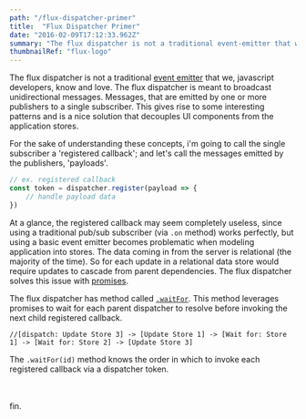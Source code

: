 ```yaml
---
path: "/flux-dispatcher-primer"
title:  "Flux Dispatcher Primer"
date: "2016-02-09T17:12:33.962Z"
summary: "The flux dispatcher is not a traditional event-emitter that we, javascript developers, know and love. The flux dispatcher broadcasts messages to a single subscriber, resulting in unidirectional data flow."
thumbnailRef: "flux-logo"
---
```


The flux dispatcher is not a traditional [event emitter](/javascript/2016/02/05/event-emitter-mechanics.html) that we, javascript developers, know and love. The flux dispatcher is meant to broadcast unidirectional messages. Messages, that are emitted by one or more publishers to a single subscriber. This gives rise to some interesting patterns and is a nice solution that decouples UI components from the application stores.

For the sake of understanding these concepts, i'm going to call the single subscriber a 'registered callback'; and let's call the messages emitted by the publishers, 'payloads'.

```javascript
// ex. registered callback
const token = dispatcher.register(payload => {
    // handle payload data
})
```

At a glance, the registered callback may seem completely useless, since using a traditional pub/sub subscriber (via `.on` method) works perfectly, but using a basic event emitter becomes problematic when modeling application into stores. The data coming in from the server is relational (the majority of the time). So for each update in a relational data store would require updates to cascade from parent dependencies. The flux dispatcher solves this issue with [promises](https://developer.mozilla.org/en-US/docs/Web/JavaScript/Reference/Global_Objects/Promise).

The flux dispatcher has method called [`.waitFor`](https://github.com/facebook/flux/blob/master/src/Dispatcher.js#L152). This method leverages promises to wait for each parent dispatcher to resolve before invoking the next child registered callback.

```
//[dispatch: Update Store 3] -> [Update Store 1] -> [Wait for: Store 1] -> [Wait for: Store 2] -> [Update Store 3]
```


The `.waitFor(id)` method knows the order in which to invoke each registered callback via a dispatcher token.

<br>
<br>
fin.
